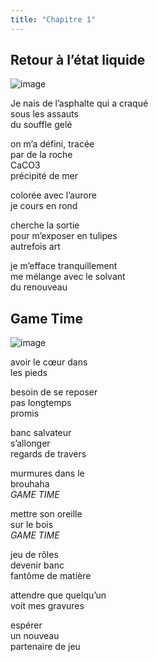 ```yaml
---
title: "Chapitre 1"
---
```


## Retour à l’état liquide ##

 ![image](https://user-images.githubusercontent.com/125372688/229912143-c58a772d-98e5-4306-875c-60e365298c59.png)

Je nais de l’asphalte qui a craqué                                                                                                          
sous les assauts                                                                                                                            
du souffle gelé 
                                                          

on m’a défini, tracée                                                                                                                        
par de la roche                                                                                                                         
CaCO3                                                                                                                                       
précipité de mer 

colorée avec l’aurore                                                                                                                     
je cours en rond 
            
cherche la sortie                                                                                                                       
pour m’exposer en tulipes                                                                                                            
autrefois art 

je m’efface tranquillement                                                                                                                 
me mélange avec le solvant                                                                                                                
du renouveau 

                                                                                                                                               

## Game Time ##

![image](https://user-images.githubusercontent.com/125372688/229913774-35fabfe6-8565-4a0c-9cb8-9721db4518c6.png)

avoir le cœur dans                                                                                                                       
les pieds

besoin de se reposer                                                                                                                   
pas longtemps                                                                                                                             
promis 

banc salvateur                                                                                                                          
s’allonger                                                                                                                         
regards de travers

murmures dans le                                                                                                                      
brouhaha                                                                                                                                 
*GAME TIME* 

mettre son oreille                                                                                                                     
sur le bois                                                                                                                           
*GAME TIME* 

jeu de rôles                                                                                                                         
devenir banc                                                                                                                        
fantôme de matière  

attendre que quelqu’un                                                                                                                
voit mes gravures                                                           

espérer                                                                                                                                 
un nouveau                     
partenaire de jeu                            
